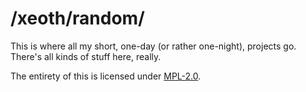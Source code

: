 # /xeoth/random/

This is where all my short, one-day (or rather one-night), projects go. There's all kinds of stuff here, really.

The entirety of this is licensed under [MPL-2.0](./LICENSE).
